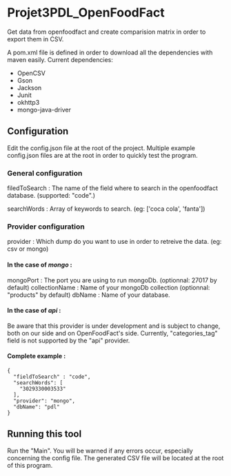 # Projet3PDL_OpenFoodFact
Get data from openfoodfact and create comparision matrix in order to export them in CSV.

A pom.xml file is defined in order to download all the dependencies with maven easily.
Current dependencies:
- OpenCSV
- Gson
- Jackson
- Junit
- okhttp3
- mongo-java-driver

## Configuration

Edit the config.json file at the root of the project.
Multiple example config.json files are at the root in order to quickly test the program.

### General configuration

filedToSearch : The name of the field where to search in the openfoodfact database. (supported: "code".)


searchWords : Array of keywords to search. (eg: ['coca cola', 'fanta'])


### Provider configuration

provider : Which dump do you want to use in order to retreive the data. (eg: csv or mongo)

#### In the case of _mongo_ : 

mongoPort : The port you are using to run mongoDb. (optionnal: 27017 by default)
collectionName : Name of your mongoDb collection (optionnal: "products" by default)
dbName : Name of your database.

#### In the case of _api_ :

Be aware that this provider is under development and is subject to change, both on our side and on OpenFoodFact's side.
Currently, "categories_tag" field is not supported by the "api" provider.

#### Complete example : 
```
{
  "fieldToSearch" : "code",
  "searchWords": [
    "3029330003533"
  ],
  "provider": "mongo",
  "dbName": "pdl"
}
```

## Running this tool

Run the "Main".
You will be warned if any errors occur, especially concerning the config file.
The generated CSV file will be located at the root of this program.

